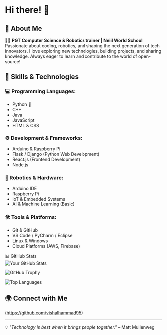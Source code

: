 # Hi there! 👋

## 🚀 About Me  
**👨‍🏫 PGT Computer Science & Robotics trainer | Neiil World School**  
Passionate about coding, robotics, and shaping the next generation of tech innovators. I love exploring new technologies, building projects, and sharing knowledge. Always eager to learn and contribute to the world of open-source!  

## 🔧 Skills & Technologies  

### 💻 Programming Languages:  
- Python 🐍  
- C++  
- Java  
- JavaScript  
- HTML & CSS  

### ⚙️ Development & Frameworks:  
- Arduino & Raspberry Pi  
- Flask / Django (Python Web Development)  
- React.js (Frontend Development)  
- Node.js  

### 🤖 Robotics & Hardware:  
- Arduino IDE  
- Raspberry Pi  
- IoT & Embedded Systems  
- AI & Machine Learning (Basic)  

### 🛠️ Tools & Platforms:  
- Git & GitHub  
- VS Code / PyCharm / Eclipse  
- Linux & Windows  
- Cloud Platforms (AWS, Firebase)  

📊 GitHub Stats  
![Your GitHub Stats](https://github-readme-stats.vercel.app/api?username=vishalhammad95&show_icons=true&theme=dark)  

![GitHub Trophy](https://github-profile-trophy.vercel.app/?username=vishalhammad95&theme=darkhub)

![Top Languages](https://github-readme-stats.vercel.app/api/top-langs/?username=vishalhammad95&layout=compact&theme=dark)



## 🌍 Connect with Me  
(https://github.com/vishalhammad95)  

---  
💡 *"Technology is best when it brings people together."* – Matt Mullenweg  
